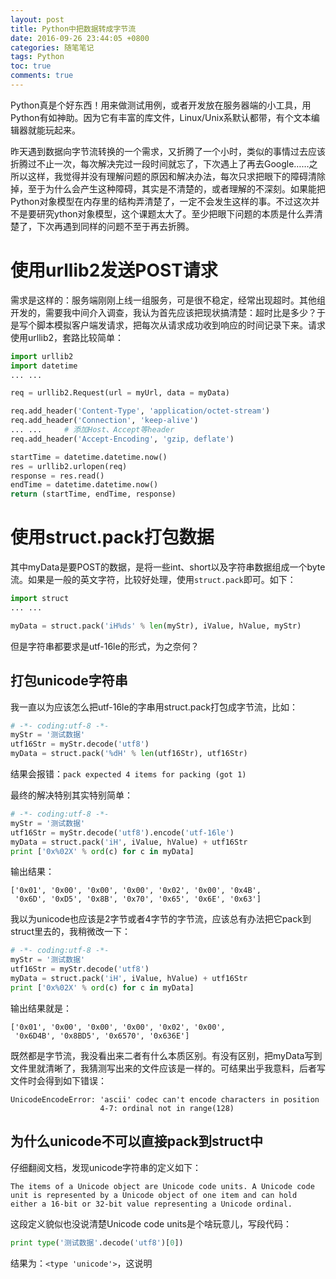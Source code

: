 ```yaml
---
layout: post
title: Python中把数据转成字节流
date: 2016-09-26 23:44:05 +0800
categories: 随笔笔记
tags: Python
toc: true
comments: true
---
```

Python真是个好东西！用来做测试用例，或者开发放在服务器端的小工具，用Python有如神助。因为它有丰富的库文件，Linux/Unix系默认都带，有个文本编辑器就能玩起来。

昨天遇到数据向字节流转换的一个需求，又折腾了一个小时，类似的事情过去应该折腾过不止一次，每次解决完过一段时间就忘了，下次遇上了再去Google……之所以这样，我觉得并没有理解问题的原因和解决办法，每次只求把眼下的障碍清除掉，至于为什么会产生这种障碍，其实是不清楚的，或者理解的不深刻。如果能把Python对象模型在内存里的结构弄清楚了，一定不会发生这样的事。不过这次并不是要研究ython对象模型，这个课题太大了。至少把眼下问题的本质是什么弄清楚了，下次再遇到同样的问题不至于再去折腾。
<!-- more -->

# 使用urllib2发送POST请求
需求是这样的：服务端刚刚上线一组服务，可是很不稳定，经常出现超时。其他组开发的，需要我中间介入调查，我认为首先应该把现状搞清楚：超时比是多少？于是写个脚本模拟客户端发请求，把每次从请求成功收到响应的时间记录下来。请求使用urllib2，套路比较简单：
``` python
import urllib2
import datetime
... ...

req = urllib2.Request(url = myUrl, data = myData)

req.add_header('Content-Type', 'application/octet-stream')
req.add_header('Connection', 'keep-alive')
... ...     # 添加Host、Accept等header
req.add_header('Accept-Encoding', 'gzip, deflate')

startTime = datetime.datetime.now()
res = urllib2.urlopen(req)
response = res.read()
endTime = datetime.datetime.now()
return (startTime, endTime, response)
```

# 使用struct.pack打包数据
其中myData是要POST的数据，是将一些int、short以及字符串数据组成一个byte流。如果是一般的英文字符，比较好处理，使用`struct.pack`即可。如下：
``` python 
import struct
... ...

myData = struct.pack('iH%ds' % len(myStr), iValue, hValue, myStr)
```
但是字符串都要求是utf-16le的形式，为之奈何？

## 打包unicode字符串
我一直以为应该怎么把utf-16le的字串用struct.pack打包成字节流，比如：
``` python
# -*- coding:utf-8 -*-
myStr = '测试数据'
utf16Str = myStr.decode('utf8')
myData = struct.pack('%dH' % len(utf16Str), utf16Str)
```
结果会报错：`pack expected 4 items for packing (got 1)`

最终的解决特别其实特别简单：
``` python
# -*- coding:utf-8 -*-
myStr = '测试数据'
utf16Str = myStr.decode('utf8').encode('utf-16le')
myData = struct.pack('iH', iValue, hValue) + utf16Str
print ['0x%02X' % ord(c) for c in myData]
```
输出结果：
```
['0x01', '0x00', '0x00', '0x00', '0x02', '0x00', '0x4B', 
 '0x6D', '0xD5', '0x8B', '0x70', '0x65', '0x6E', '0x63']
```
我以为unicode也应该是2字节或者4字节的字节流，应该总有办法把它pack到struct里去的，我稍微改一下：

``` python
# -*- coding:utf-8 -*-
myStr = '测试数据'
utf16Str = myStr.decode('utf8')
myData = struct.pack('iH', iValue, hValue) + utf16Str
print ['0x%02X' % ord(c) for c in myData]
```
输出结果就是：
```
['0x01', '0x00', '0x00', '0x00', '0x02', '0x00', 
 '0x6D4B', '0x8BD5', '0x6570', '0x636E']
```
既然都是字节流，我没看出来二者有什么本质区别。有没有区别，把myData写到文件里就清晰了，我猜测写出来的文件应该是一样的。可结果出乎我意料，后者写文件时会得到如下错误：
```
UnicodeEncodeError: 'ascii' codec can't encode characters in position 
                    4-7: ordinal not in range(128)
```

## 为什么unicode不可以直接pack到struct中
仔细翻阅文档，发现unicode字符串的定义如下：
```
The items of a Unicode object are Unicode code units. A Unicode code unit is represented by a Unicode object of one item and can hold either a 16-bit or 32-bit value representing a Unicode ordinal.
```
这段定义貌似也没说清楚Unicode code units是个啥玩意儿，写段代码：
``` python
print type('测试数据'.decode('utf8')[0])
```
结果为：`<type 'unicode'>`，这说明
